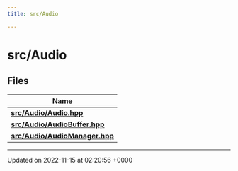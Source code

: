 ```yaml
---
title: src/Audio

---
```


# src/Audio



## Files

| Name           |
| -------------- |
| **[src/Audio/Audio.hpp](/files/Audio_8hpp.md#file-audio.hpp)**  |
| **[src/Audio/AudioBuffer.hpp](/files/AudioBuffer_8hpp.md#file-audiobuffer.hpp)**  |
| **[src/Audio/AudioManager.hpp](/files/AudioManager_8hpp.md#file-audiomanager.hpp)**  |






-------------------------------

Updated on 2022-11-15 at 02:20:56 +0000
